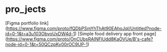 # pro_jects
[Figma portfolio link] (https://www.figma.com/proto/fQDbPSmYhThAt90EAhoJql/Untitled?node-id=0-1&t=a3u103ObvoUxDW4d-1)
[Simple food delivery app front page] (https://www.figma.com/proto/OnCUbsRAINFlUdd8KaOVUe/B's-cafe?node-id=0-1&t=50QCzpKv00rOC9UP-1)
